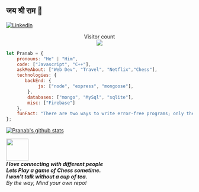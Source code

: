 ## जय श्री राम 🙏
[![Linkedin](https://img.shields.io/badge/-LinkedIn-222222?style=flat-square&logo=Linkedin&logoColor=white&link=https://www.linkedin.com/in/codepranab/)](https://www.linkedin.com/in/codepranab/)

<p align="center"> 
  Visitor count<br>
  <img src="https://profile-counter.glitch.me/pranab99/count.svg" />
</p>



```javascript
let Pranab = {
    pronouns: "He" | "Him",
    code: ["Javascript", "C++"],
    askMeAbout: ["Web Dev", "Travel", "Netflix","Chess"],
    technologies: {
       backEnd: {
            js: ["node", "express", "mongoose"],
        },
        databases: ["mongo", "MySql", "sqlite"],
        misc: ["Firebase"]
    },
    funFact: "There are two ways to write error-free programs; only the third one works"
};
```
[![Pranab's github stats](https://github-readme-stats.vercel.app/api?username=pranab99&show_icons=true&theme=merko&hide=["contribs","issues"])](https://github.com/pranab99)

<img src="https://media.giphy.com/media/LnQjpWaON8nhr21vNW/giphy.gif" width="60"> <br> <em><b>I love connecting with different people </b> <br>
  <b>Lets Play a game of Chess sometime.</b> <br>
  <b>I won't talk without a cup of tea.</b> <br>
  By the way, Mind your own repo!</em>

